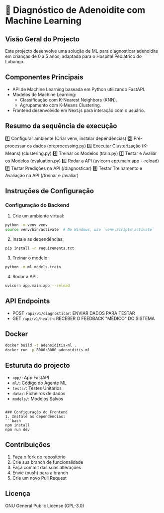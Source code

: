 # 🏥 Diagnóstico de Adenoidite com Machine Learning

## Visão Geral do Projecto
Este projecto desenvolve uma solução de ML para diagnosticar adenoidite em crianças de 0 a 5 anos, adaptada para o Hospital Pediátrico do Lubango.

## Componentes Principais
- API de Machine Learning baseada em Python utilizando FastAPI.
- Modelos de Machine Learning:
  - Classificação com K-Nearest Neighbors (KNN).
  - Agrupamento com K-Means Clustering.
- Frontend desenvolvido em Next.js para interação com o usuário.

## Resumo da sequência de execução
1️⃣ Configurar ambiente (Criar venv, instalar dependências)
2️⃣ Pré-processar os dados (preprocessing.py)
3️⃣ Executar Clusterização (K-Means) (clustering.py)
4️⃣ Treinar os Modelos (train.py)
5️⃣ Testar e Avaliar os Modelos (evaluation.py)
6️⃣ Rodar a API (uvicorn app.main:app --reload)
7️⃣ Testar Predições na API (/diagnosticar)
8️⃣ Testar Treinamento e Avaliação na API (/treinar e /avaliar)

## Instruções de Configuração

### Configuração do Backend
1. Crie um ambiente virtual:
```bash
python -m venv venv
source venv/bin/activate  # No Windows, use `venv\Scripts\activate`
```

2. Instale as dependências:
```bash
pip install -r requirements.txt
```

3. Treinar o modelo:
```bash
python -m ml.models.train
```

4. Rodar a API:
```bash
uvicorn app.main:app --reload
```

## API Endpoints

- POST `/api/v1/diagnosticar`: ENVIAR DADOS PARA TESTAR
- GET `/api/v1/health`: RECEBER O FEEDBACK "MÉDICO" DO SISTEMA

## Docker


```bash
docker build -t adenoiditis-ml .
docker run -p 8000:8000 adenoiditis-ml
```

## Esturuta do projecto

- `app/`: App FastAPI
- `ml/`: Código do Agente ML
- `tests/`: Testes Unitários
- `data/`: Ficheiros de dados
- `models/`: Modelos Salvos
```

### Configuração do Frontend
1. Instale as dependências:
```bash
npm install
npm run dev
```
## Contribuições
1. Faça o fork do repositório
2. Crie sua branch de funcionalidade
3. Faça commit das suas alterações
4. Envie (push) para a branch
5. Crie um novo Pull Request

## Licença
GNU General Public License (GPL-3.0)
